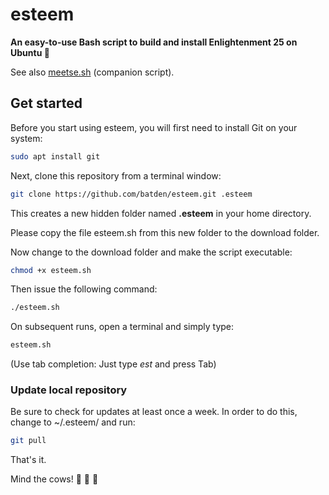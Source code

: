 # esteem

**An easy-to-use Bash script to build and install Enlightenment 25 on Ubuntu :kiss:**

See also [meetse.sh](https://github.com/batden/meetse) (companion script).

## Get started

Before you start using esteem, you will first need to install Git on your system:

```bash
sudo apt install git
```

Next, clone this repository from a terminal window:

```bash
git clone https://github.com/batden/esteem.git .esteem
```

This creates a new hidden folder named **.esteem** in your home directory.

Please copy the file esteem.sh from this new folder to the download folder.

Now change to the download folder and make the script executable:

```bash
chmod +x esteem.sh
```

Then issue the following command:

```bash
./esteem.sh
```

On subsequent runs, open a terminal and simply type:

```bash
esteem.sh
```

(Use tab completion: Just type *est* and press Tab)

### Update local repository

Be sure to check for updates at least once a week.
In order to do this, change to ~/.esteem/ and run:

```bash
git pull
```

That's it.

Mind the cows! :cow2: :cow2: :cow2:
